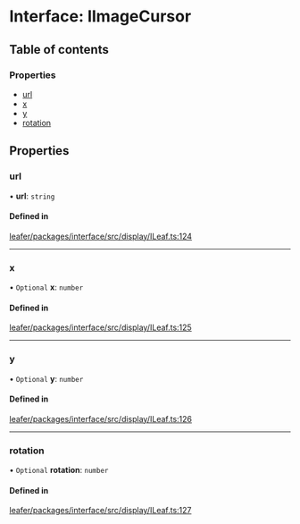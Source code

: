 # Interface: IImageCursor

## Table of contents

### Properties

- [url](IImageCursor.md#url)
- [x](IImageCursor.md#x)
- [y](IImageCursor.md#y)
- [rotation](IImageCursor.md#rotation)

## Properties

### url

• **url**: `string`

#### Defined in

[leafer/packages/interface/src/display/ILeaf.ts:124](https://github.com/leaferjs/leafer/blob/27a24ec/packages/interface/src/display/ILeaf.ts#L124)

___

### x

• `Optional` **x**: `number`

#### Defined in

[leafer/packages/interface/src/display/ILeaf.ts:125](https://github.com/leaferjs/leafer/blob/27a24ec/packages/interface/src/display/ILeaf.ts#L125)

___

### y

• `Optional` **y**: `number`

#### Defined in

[leafer/packages/interface/src/display/ILeaf.ts:126](https://github.com/leaferjs/leafer/blob/27a24ec/packages/interface/src/display/ILeaf.ts#L126)

___

### rotation

• `Optional` **rotation**: `number`

#### Defined in

[leafer/packages/interface/src/display/ILeaf.ts:127](https://github.com/leaferjs/leafer/blob/27a24ec/packages/interface/src/display/ILeaf.ts#L127)
